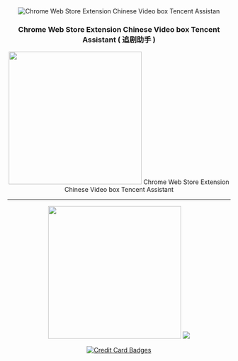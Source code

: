 


<div align="center">

 <br /> <p>

 ![Chrome Web Store Extension Chinese Video box Tencent Assistan](https://raw.githubusercontent.com/Download-Browser-Extensions/VideoBox-Tencent-Assistant/master/img/New128.png)
### Chrome Web Store Extension Chinese Video box Tencent Assistant  ( 追剧助手 ) 

<img src="https://raw.githubusercontent.com/Download-Browser-Extensions/VideoBox-Tencent-Assistant/master/img/New128.png" width="300" /> Chrome Web Store Extension Chinese Video box Tencent Assistant 

---



 <img src="https://raw.githubusercontent.com/Download-Browser-Extensions/VideoBox-Tencent-Assistant/master/img/New128.png" width="300" />  <a href="https://chrome.google.com/webstore/detail/video-box-tencent-assista/oifiglhgamignicpkfpfgldlnhckdjhc?hl=zh-CN"><img src="https://raw.githubusercontent.com/Download-Browser-Extensions/VideoBox-Tencent-Assistant/master/img/ChromeWebStore.png"  /></a> 
   
   <a href="http://paypal.me/MohamedOsama914/2"><img src="https://www.paypalobjects.com/webstatic/en_US/i/buttons/cc-badges-ppppcmcvdam.png" alt="Credit Card Badges" /></a>


  </p>
  <br />
  <p>

